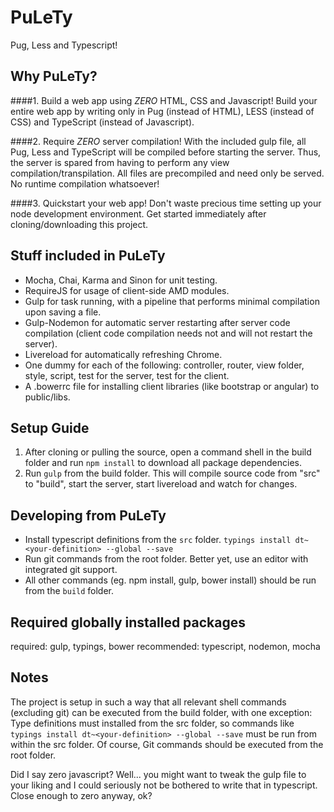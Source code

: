 # PuLeTy
Pug, Less and Typescript!

## Why PuLeTy?
####1. Build a web app using *ZERO* HTML, CSS and Javascript!
Build your entire web app by writing only in Pug (instead of HTML), LESS (instead of CSS) and TypeScript (instead of Javascript).

####2. Require *ZERO* server compilation!
With the included gulp file, all Pug, Less and TypeScript will be compiled before starting the server. Thus, the server is spared from having to perform any view compilation/transpilation. All files are precompiled and need only be served. No runtime compilation whatsoever!

####3. Quickstart your web app!
Don't waste precious time setting up your node development environment. Get started immediately after cloning/downloading this project.

## Stuff included in PuLeTy

- Mocha, Chai, Karma and Sinon for unit testing.
- RequireJS for usage of client-side AMD modules.
- Gulp for task running, with a pipeline that performs minimal compilation upon saving a file.
- Gulp-Nodemon for automatic server restarting after server code compilation (client code compilation needs not and will not restart the server).
- Livereload for automatically refreshing Chrome.
- One dummy for each of the following: controller, router, view folder, style, script, test for the server, test for the client.
- A .bowerrc file for installing client libraries (like bootstrap or angular) to public/libs.

## Setup Guide

1. After cloning or pulling the source, open a command shell in the build folder and run `npm install` to download all package dependencies.
2. Run `gulp` from the build folder. This will compile source code from "src" to "build", start the server, start livereload and watch for changes.

## Developing from PuLeTy

- Install typescript definitions from the `src` folder. `typings install dt~<your-definition> --global --save`
- Run git commands from the root folder. Better yet, use an editor with integrated git support.
- All other commands (eg. npm install, gulp, bower install) should be run from the `build` folder.

## Required globally installed packages

required: gulp, typings, bower
recommended: typescript, nodemon, mocha

## Notes

The project is setup in such a way that all relevant shell commands (excluding git) can be executed from the build folder, with one exception:
Type definitions must installed from the src folder, so commands like 
`typings install dt~<your-definition> --global --save`
must be run from within the src folder.
Of course, Git commands should be executed from the root folder.

Did I say zero javascript? Well... you might want to tweak the gulp file to your liking and I could seriously not be bothered to write that in typescript.
Close enough to zero anyway, ok?